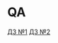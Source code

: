 # QA  
[ДЗ №1](https://github.com/Natali586/QA/blob/main/%D0%94%D0%97%E2%84%961.odt )
[ДЗ №2](https://github.com/Natali586/QA/blob/main/%D0%94%D0%97%E2%84%962.odt)
